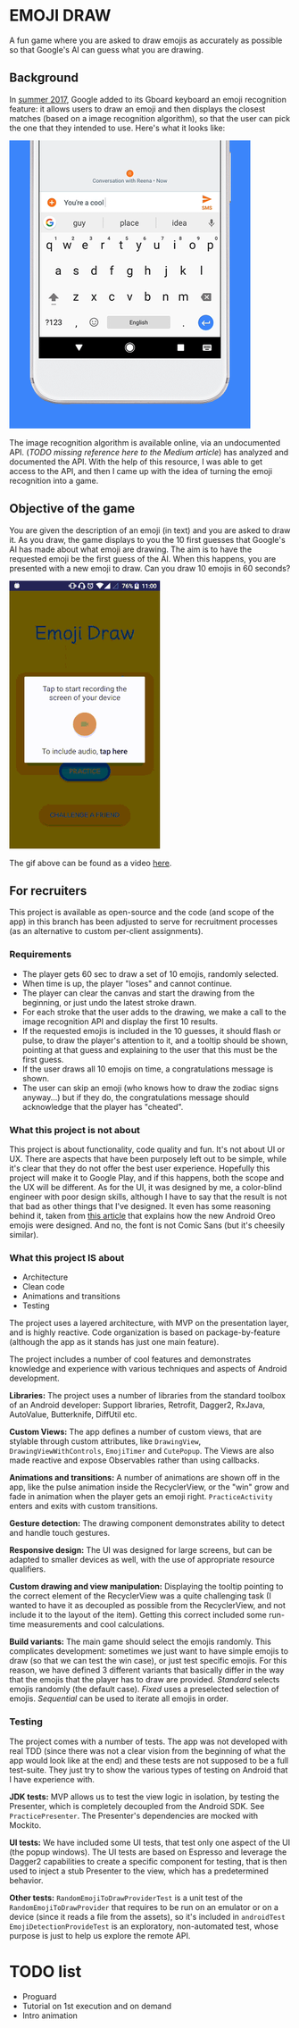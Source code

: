 # EMOJI DRAW

A fun game where you are asked to draw emojis as accurately as possible
so that Google's AI can guess what you are drawing.

## Background 

In [summer 2017](https://www.theverge.com/2017/6/12/15743130/google-gboard-android-update-keyboard-emoji-ai),
Google added to its Gboard keyboard an emoji recognition feature: it allows users to draw an emoji
and then displays the closest matches (based on a image recognition algorithm), so that the user can pick
the one that they intended to use. Here's what it looks like:

![Gboard](readme_assets/gboard.gif)

The image recognition algorithm is available online, via an undocumented API. (*TODO missing reference here to the Medium article*)
 has analyzed and documented the API. With the help of this resource, I was able to get access to the API, 
 and then I came up with the idea of turning the emoji recognition into a game.
 
 
 ## Objective of the game
 
 You are given the description of an emoji (in text) and you are asked to draw it. As you draw, the 
  game displays to you the 10 first guesses that Google's AI has made about what emoji are drawing. 
  The aim is to have the requested emoji be the first guess of the AI. When this happens, 
  you are presented with a new emoji to draw. Can you draw 10 emojis in 60 seconds?
 
 <img src="./readme_assets/gameplay.gif" width="270" height="480">
 
 
The gif above can be found as a video [here](https://youtu.be/yQKhzzBO0A0).
 
 
## For recruiters

This project is available as open-source and the code (and scope of the app) in this branch has been
 adjusted to serve for recruitment processes (as an alternative to custom per-client assignments).
  
### Requirements
  
  - The player gets 60 sec to draw a set of 10 emojis, randomly selected.
  - When time is up, the player "loses" and cannot continue.
  - The player can clear the canvas and start the drawing from the beginning, or just undo the latest stroke drawn.
  - For each stroke that the user adds to the drawing, we make a call to the image recognition API
  and display the first 10 results.
  - If the requested emojis is included in the 10 guesses, it should flash or pulse, to draw the player's
  attention to it, and a tooltip should be shown, pointing at that guess and explaining to the user
  that this must be the first guess.
  - If the user draws all 10 emojis on time, a congratulations message is shown.
  - The user can skip an emoji (who knows how to draw the zodiac signs anyway...) but if they do,
  the congratulations message should acknowledge that the player has "cheated".
  
  
### What this project is not about
  
  This project is about functionality, code quality and fun. It's not about UI or UX. There are aspects
  that have been purposely left out to be simple, while it's clear that they do not offer the best user experience.
  Hopefully this project will make it to Google Play, and if this happens, both the scope and the UX
  will be different. 
  As for the UI, it was designed by me, a color-blind engineer with poor design skills,
  although I have to say that the result is not that bad as other things that I've designed. It even
  has some reasoning behind it, taken from 
  [this article](https://medium.com/google-design/redesigning-android-emoji-cb22e3b51cc6) 
  that explains how the new Android Oreo emojis were designed.
  And no, the font is not Comic Sans (but it's cheesily similar).
  
  
### What this project IS about
  
  - Architecture
  - Clean code
  - Animations and transitions
  - Testing
  
  The project uses a layered architecture, with MVP on the presentation layer, and is highly reactive. 
  Code organization is based on package-by-feature (although the app as it stands has just one main feature).
   
  The project includes a number of cool features and demonstrates knowledge and experience with various 
  techniques and aspects of Android development.
   
   
   **Libraries:**
   The project uses a number of libraries from the standard toolbox of an Android developer: Support
   libraries, Retrofit, Dagger2, RxJava, AutoValue, Butterknife, DiffUtil etc. 
   
   **Custom Views:**
   The app defines a number of custom views, that are stylable through custom attributes, like 
  `DrawingView`, `DrawingViewWithControls`, `EmojiTimer` and `CutePopup`. The Views are also made reactive and 
  expose Observables rather than using callbacks.
       
   
   **Animations and transitions:**
  A number of animations are shown off in the app, like the pulse animation inside the RecyclerView,
  or the "win" grow and fade in animation when the player gets an emoji right. 
  `PracticeActivity` enters and exits with custom transitions. 
   
   
  **Gesture detection:**
   The drawing component demonstrates ability to detect and handle touch gestures.
   
   
  **Responsive design:**
  The UI was designed for large screens, but can be adapted to smaller devices as well, with the use
  of appropriate resource qualifiers.
 
 
  **Custom drawing and view manipulation:**
  Displaying the tooltip pointing to the correct element of the RecyclerView was a quite challenging 
  task (I wanted to have it as decoupled as possible from the RecyclerView, and not include it to the 
  layout of the item). Getting this correct included some run-time measurements and cool calculations.
  
  
  **Build variants:**
  The main game should select the emojis randomly. This complicates development: sometimes we just want
   to have simple emojis to draw (so that we can test the win case), or just test specific emojis.
  For this reason, we have defined 3 different variants that basically differ in the way that the emojis
  that the player has to draw are provided. *Standard* selects emojis randomly (the default case). *Fixed*
   uses a preselected selection of emojis. *Sequential* can be used to iterate all emojis in order.
  
  
### Testing
 
 The project comes with a number of tests. The app was not developed with real TDD (since 
 there was not a clear vision from the beginning of what the app would look like at the end) and these tests
 are not supposed to be a full test-suite. They just try to show the various types of testing on Android
 that I have experience with.
 
 **JDK tests:** 
 MVP allows us to test the view logic in isolation, by testing the Presenter, which is completely
 decoupled from the Android SDK. See `PracticePresenter`. The Presenter's dependencies are mocked
 with Mockito.
 
 **UI tests:**
 We have included some UI tests, that test only one aspect of the UI (the popup windows). The UI tests
  are based on Espresso and leverage the Dagger2 capabilities to create a specific component for 
  testing, that is then used to inject a stub Presenter to the view, which has a predetermined behavior.
  
 **Other tests:**
  `RandomEmojiToDrawProviderTest` is a unit test of the `RandomEmojiToDrawProvider` that requires to 
  be run  on an emulator or on a device (since it reads a file from the assets), so it's included in `androidTest`
  `EmojiDetectionProvideTest` is an exploratory, non-automated test, whose purpose is just to help
  us explore the remote API.
 
 
# TODO list
 
 - Proguard
 - Tutorial on 1st execution and on demand
 - Intro animation